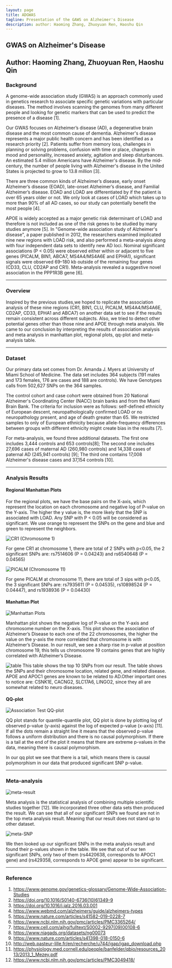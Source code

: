 ```yaml
---
layout: page
title: ADGWAS
tagline: Presentation of the GAWS on Alzheimer's Disease
description: author: Haoming Zhang, Zhuoyuan Ren, Haoshu Qin 
---
```

## GWAS on Alzheimer's Disease

Author: Haoming Zhang, Zhuoyuan Ren, Haoshu Qin
---

### Background

A genome-wide association study (GWAS) is an approach commonly used in genetics research to associate specific genetic variations with particular diseases. The method involves scanning the genomes from many different people and looking for genetic markers that can be used to predict the presence of a disease [1].

Our GWAS focuses on Alzheimer’s disease (AD), a degenerative brain disease and the most common cause of dementia. Alzheimer's disease represents a major public health concern and has been identified as a research priority [2]. Patients suffer from memory loss, challenges in planning or solving problems, confusion with time or place, changes in mood and personality, increased anxiety, agitation and sleep disturbances. An estimated 5.4 million Americans have Alzheimer's disease. By the mid‐century, the number of people living with Alzheimer's disease in the United States is projected to grow to 13.8 million [3].

There are three common kinds of Alzheimer’s disease, early onset Alzheimer’s disease (EOAD), late-onset Alzheimer’s disease, and Familial Alzheimer’s disease. EOAD and LOAD are differentiated by if the patient is over 65 years older or not. We only look at cases of LOAD which takes up to more than 90% of all AD cases, so our study can potentially benefit the most people [4].

APOE is widely accepted as a major genetic risk determinant of LOAD and therefore is not included as one of the risk genes to be studied by many studies anymore [5]. In "Genome-wide association study of Alzheimer's disease", a paper published in 2012, the researchers examined implicated nine new regions with LOAD risk, and also performed a meta-analysis along with four independent data sets to identify new AD loci. Nominal significant associations (P < 0.05) were observed either within or adjacent to five genes (PICALM, BIN1, ABCA7, MS4A4/MS4A6E and EPHA1), significant signals were observed 69–180 kb outside of the remaining four genes (CD33, CLU, CD2AP and CR1). Meta-analysis revealed a suggestive novel association in the PPP1R3B gene [6]. 

---

### Overview

Inspired by the previous studies,we hoped to replicate the association analysis of these nine regions (CR1, BIN1, CLU, PICALM, MS4A4/MS4A6E, CD2AP, CD33, EPHA1 and ABCA7) on another data set to see if the results remain consistent across different subjects. Also, we tried to detect other potential genes other than those nine and APOE through meta analysis. We came to our conclusion by interpreting the results of association analysis and meta analysis in manhattan plot, regional plots, qq-plot and meta-analysis table.

---

### Dataset

Our primary data set comes from Dr. Amanda J. Myers at University of Miami School of Medicine. The data set includes 364 subjects (191 males and 173 females, 176 are cases and 188 are controls). We have Genotypes calls from 502,627 SNPs on the 364 samples.

The control cohort and case cohort were obtained from 20 National Alzheimer's Coordinating Center (NACC) brain banks and from the Miami Brain Bank. The criteria for inclusion were as follows: self-defined ethnicity of European descent, neuropathologically confirmed LOAD or no neuropathology present, and age of death greater than 65. We restricted samples to only of European ethnicity because allele-frequency differences between groups with different ethnicity might create bias in the results [7]. 

For meta-analysis, we found three additional datasets. The first one includes 3,444 controls and 653 controls[8]; The second one includes 27,696 cases of maternal AD (260,980 controls) and 14,338 cases of paternal AD (245,941 controls) [9]; The third one contains 17,008 Alzheimer's disease cases and 37,154 controls [10].

---

### Analysis Results

#### Regional Manhattan Plots

For the regional plots, we have the base pairs on the X-axis, which represent the location on each chromosome and negative log of P-value on the Y-axis. The higher the y value is, the more likely that the SNP is associated with LOAD. Any SNP with P < 0.05 will be considered as significant. We use orange to represent the SNPs on the gene and blue and green to represent the neighbors.

![CR1 (Chromosome 1)](assets/images/CR1.png)

For gene CR1 at chromosome 1, there are total of 2 SNPs with p<0.05, the 2 significant SNPs are: rs7514606 (P = 0.04243) and rs6540648 (P = 0.04565)

![PICALM (Chromosome 11)](assets/images/PICALM.png)

For gene PICALM at chromosome 11, there are total of 3 sips with p<0.05, the 3 significant SNPs are: rs7935611 (P = 0.04535), rs10898524 (P = 0.04447), and rs1938936 (P = 0.04430)

#### Manhattan Plot

![Manhattan Plots](assets/images/manhattan_new.png)

Manhattan plot shows the negative log of P-value on the Y-axis and  chromosome  number  on  the  X-axis. This  plot  shows  the  association  of Alzheimer’s Disease to each one of the 22 chromosomes,  the higher the value on the y-axis the more correlated that chromosome is with Alzheimer’s Disease. In our result, we see a sharp rise in p-value at position chromosome 19, this tells us chromosome 19 contains genes that are highly correlated with Alzheimer’s Disease.

![table](assets/images/SNPs.png)
This table shows the top 10 SNPs from our result. The table shows the SNPs and their chromosome location, related gene, and related disease. APOE and APOC1 genes are known to be related to AD.Other important ones to notice are: CSNK1E, CACNG2, SLC17A6, LINGO2, since they all are somewhat related to neuro diseases. 


#### QQ-plot

![Association Test QQ-plot](assets/images/original_qq.png)

QQ plot stands for quantile-quantile plot, QQ plot is done by plotting log of observed p-value (y-axis) against the log of expected p-value (x-axis) [11]. If all the dots remain a straight line it means that the observed p-value follows a uniform distribution and there is no causal polymorphism. If there is a tail at the end of the plot it means that there are extreme p-values in the data, meaning there is causal polymorphism.

In our qq plot we see that there is a tail, which means there is causal polymorphism in our data that produced significant SNP p-value. 

---

### Meta-analysis

![meta-result](assets/images/meta.png)

Meta analysis is the statistical analysis of combining multiple scientific studies together [12]. We incorporated three other data sets then produced the result. We can see that all of our significant SNPs we found are not in the top meta analysis result. Meaning that our result does not stand up to other dataset. 

![meta-SNP](assets/images/meta_SNP.png)

We then looked up our significant SNPs in the meta analysis result and found their p-values shown in the table. We see that out of our ten significant SNPs, only two of them (rs4420638, corresponds to APOC1 gene) and (rs429358, corresponds to APOE gene) appear to be significant.

---

### Reference

1. https://www.genome.gov/genetics-glossary/Genome-Wide-Association-Studies
2. https://doi.org/10.1016/S0140-6736(10)61349-9
3. https://doi.org/10.1016/j.jalz.2016.03.001
4. https://www.webmd.com/alzheimers/guide/alzheimers-types
5. https://www.nature.com/articles/s41582-019-0228-7
6. https://www.ncbi.nlm.nih.gov/pmc/articles/PMC3365264/
7. https://www.cell.com/ajhg/fulltext/S0002-9297(09)00108-6
8. https://www.niagads.org/datasets/ng00073
9. https://www.nature.com/articles/s41398-018-0150-6
10. http://web.pasteur-lille.fr/en/recherche/u744/igap/igap_download.php
11. https://physiology.med.cornell.edu/people/banfelder/qbio/resources_2013/2013_1_Mezey.pdf
12. https://www.ncbi.nlm.nih.gov/pmc/articles/PMC3049418/


